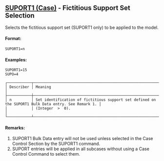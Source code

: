 ## [SUPORT1 (Case)](https://nexus.hexagon.com/documentationcenter/bundle/MSC_Nastran_2022.4/page/Nastran_Combined_Book/qrg/casecontrol4a/TOC.SUPORT1.Case.xhtml) - Fictitious Support Set Selection

Selects the fictitious support set (SUPORT1 only) to be applied to the model.

#### Format:

```nastran
SUPORT1=n
```

#### Examples:

```nastran
SUPORT1=15
SUPO=4
```

```text
┌───────────┬────────────────────────────────────────────────────────────────────────────────────────────────────┐
│ Describer │ Meaning                                                                                            │
├───────────┼────────────────────────────────────────────────────────────────────────────────────────────────────┤
│ n         │ Set identification of fictitious support set defined on the SUPORT1 Bulk Data entry. See Remark 1. │
│           │ (Integer  >  0).                                                                                   │
└───────────┴────────────────────────────────────────────────────────────────────────────────────────────────────┘
```

#### Remarks:

1. SUPORT1 Bulk Data entry will not be used unless selected in the Case Control Section by the SUPORT1 command.
2. SUPORT entries will be applied in all subcases without using a Case Control Command to select them.
